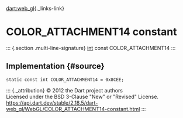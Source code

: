 [dart:web\_gl](../../dart-web_gl/dart-web_gl-library){._links-link}

COLOR\_ATTACHMENT14 constant
============================

::: {.section .multi-line-signature}
[int](../../dart-core/int-class) const COLOR\_ATTACHMENT14
:::

Implementation {#source}
--------------

``` {.language-dart data-language="dart"}
static const int COLOR_ATTACHMENT14 = 0x8CEE;
```

::: {._attribution}
© 2012 the Dart project authors\
Licensed under the BSD 3-Clause \"New\" or \"Revised\" License.\
<https://api.dart.dev/stable/2.18.5/dart-web_gl/WebGL/COLOR_ATTACHMENT14-constant.html>
:::
